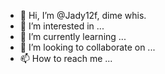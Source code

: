 - 👋 Hi, I’m @Jady12f, dime whis.
- 👀 I’m interested in ...
- 🌱 I’m currently learning ...
- 💞️ I’m looking to collaborate on ...
- 📫 How to reach me ...

<!---
Jady12f/Jady12f is a ✨ special ✨ repository because its `README.md` (this file) appears on your GitHub profile.
You can click the Preview link to take a look at your changes.
--->
